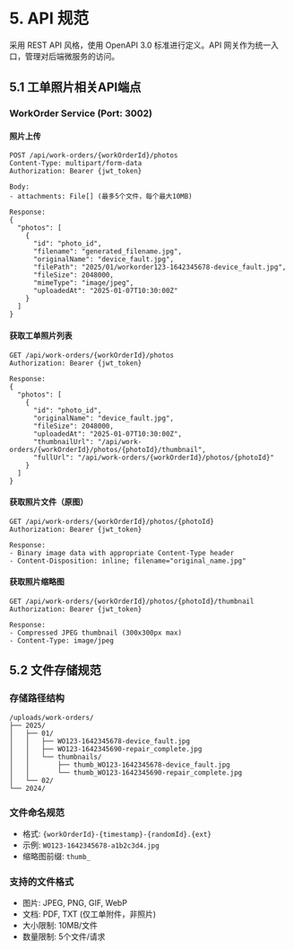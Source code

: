 # 5. API 规范

采用 REST API 风格，使用 OpenAPI 3.0 标准进行定义。API 网关作为统一入口，管理对后端微服务的访问。

## 5.1 工单照片相关API端点

### WorkOrder Service (Port: 3002)

#### 照片上传
```http
POST /api/work-orders/{workOrderId}/photos
Content-Type: multipart/form-data
Authorization: Bearer {jwt_token}

Body:
- attachments: File[] (最多5个文件，每个最大10MB)

Response:
{
  "photos": [
    {
      "id": "photo_id",
      "filename": "generated_filename.jpg",
      "originalName": "device_fault.jpg",
      "filePath": "2025/01/workorder123-1642345678-device_fault.jpg",
      "fileSize": 2048000,
      "mimeType": "image/jpeg",
      "uploadedAt": "2025-01-07T10:30:00Z"
    }
  ]
}
```

#### 获取工单照片列表
```http
GET /api/work-orders/{workOrderId}/photos
Authorization: Bearer {jwt_token}

Response:
{
  "photos": [
    {
      "id": "photo_id",
      "originalName": "device_fault.jpg", 
      "fileSize": 2048000,
      "uploadedAt": "2025-01-07T10:30:00Z",
      "thumbnailUrl": "/api/work-orders/{workOrderId}/photos/{photoId}/thumbnail",
      "fullUrl": "/api/work-orders/{workOrderId}/photos/{photoId}"
    }
  ]
}
```

#### 获取照片文件（原图）
```http
GET /api/work-orders/{workOrderId}/photos/{photoId}
Authorization: Bearer {jwt_token}

Response: 
- Binary image data with appropriate Content-Type header
- Content-Disposition: inline; filename="original_name.jpg"
```

#### 获取照片缩略图
```http
GET /api/work-orders/{workOrderId}/photos/{photoId}/thumbnail
Authorization: Bearer {jwt_token}

Response:
- Compressed JPEG thumbnail (300x300px max)
- Content-Type: image/jpeg
```

## 5.2 文件存储规范

### 存储路径结构
```
/uploads/work-orders/
├── 2025/
│   ├── 01/
│   │   ├── WO123-1642345678-device_fault.jpg
│   │   ├── WO123-1642345690-repair_complete.jpg
│   │   └── thumbnails/
│   │       ├── thumb_WO123-1642345678-device_fault.jpg
│   │       └── thumb_WO123-1642345690-repair_complete.jpg
│   └── 02/
└── 2024/
```

### 文件命名规范
- 格式: `{workOrderId}-{timestamp}-{randomId}.{ext}`
- 示例: `WO123-1642345678-a1b2c3d4.jpg`
- 缩略图前缀: `thumb_`

### 支持的文件格式
- 图片: JPEG, PNG, GIF, WebP
- 文档: PDF, TXT (仅工单附件，非照片)
- 大小限制: 10MB/文件
- 数量限制: 5个文件/请求
